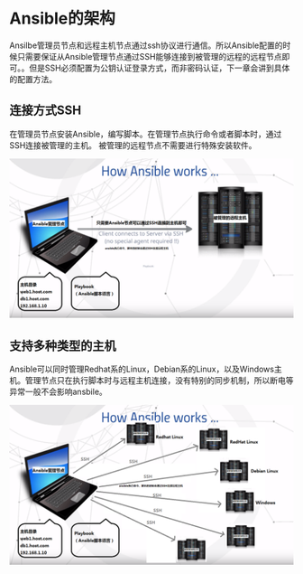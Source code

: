 # Ansible的架构

Ansilbe管理员节点和远程主机节点通过ssh协议进行通信。所以Ansible配置的时候只需要保证从Ansible管理节点通过SSH能够连接到被管理的远程的远程节点即可。。但是SSH必须配置为公钥认证登录方式，而非密码认证，下一章会讲到具体的配置方法。

## 连接方式SSH

在管理员节点安装Ansible，编写脚本。在管理节点执行命令或者脚本时，通过SSH连接被管理的主机。  被管理的远程节点不需要进行特殊安装软件。

![](architecture/ansible-two-machine-edited.png)

## 支持多种类型的主机

Ansible可以同时管理Redhat系的Linux，Debian系的Linux，以及Windows主机。管理节点只在执行脚本时与远程主机连接，没有特别的同步机制，所以断电等异常一般不会影响ansbile。

![](architecture/ansible-multiple-machine-edited.png)

